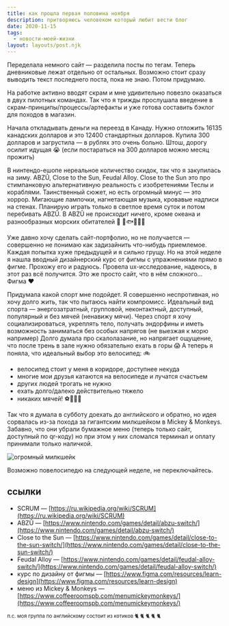```yaml
---
title: как прошла первая половина ноября
description: притворяюсь человеком который любит вести блог
date: 2020-11-15
tags:
  - новости-моей-жизни
layout: layouts/post.njk
---
```


Переделала немного сайт — разделила посты по тегам. Теперь дневниковые лежат отдельно от остальных. Возможно стоит сразу выводить текст последнего поста, пока не знаю. Потом придумаю.

На работке активно вводят скрам и мне удивительно повезло оказаться в двух пилотных командах. Так что я трижды прослушала введение в скрам-принципы/процессы/артефакты и уже готова составить бэклог для походов в магазин.

Начала откладывать деньги на переезд в Канаду. Нужно отложить 16135 канадских долларов и это 12400 стандартных долларов. Купила 300 долларов и загрустила — в рублях это очень больно. Штош, дорогу осилит идущая 😭 (если постараться на 300 долларов можно месяц прожить)

В нинтендо-ешопе нереальное количество скидок, так что я закупилась на зиму. ABZÛ, Close to the Sun, Feudal Alloy. 
Close to the Sun это про стимпанковую альтернативную реальность с изобретениями Теслы и кораблями. Таинственный сюжет, но есть огромный минус — это хоррор. Мигающие лампочки, нагнетающая музыка, кровавые надписи на стенах. Планирую играть только в светлое время суток и потом перебивать ABZÛ. В ABZÛ не происходит ничего, кроме океана и разнообразных морских обитателей 🤿 🌊🐟🐠🐡🐙

Уже давно хочу сделать сайт-портфолио, но не получается — совершенно не понимаю как задизайнить что-нибудь приемлемое. Каждая попытка хуже предыдущей и я сильно грущу. Но на этой неделе я нашла вводный дизайнерский курс от фигмы с упражнениями прямо в фигме. Прохожу его и радуюсь. Провела ux-исследование, надеюсь, в этот раз всё получится. 
Это же просто сайт, что в нём сложного... 
Фигма ❤️

Придумала какой спорт мне подойдет. Я совершенно неспротивная, но хочу долго жить, так что пытаюсь найти компромисс. Идеальный вид спорта — энергозатратный, групповой, неконтактный, доступный, популярный и без мячей (ненавижу мячи). Через спорт я хочу социализироваться, укреплять тело, получать эндорфины и иметь возможность заниматься без особых напрягов (не выезжая к морю например)
Долго думала про скалолазание, но напрягает ощущение, что после трень в зале нужно обязательно ехать в горы 😱 
А теперь я поняла, что идеальный выбор это велосипед: 🚲

- велосипед стоит у меня в коридоре, доступнее некуда
- многие мои друзья катаются на велосипеде и лучатся счастьем
- других людей трогать не нужно
- ехать долго/далеко действительно тяжело 
- никаких мячей! ⚽️🏀🏐🎾

Так что я думала в субботу доехать до английского и обратно, но идея сорвалась из-за похода за гигантским милкшейком в Mickey & Monkeys. Забавно, что они убрали бумажное меню (теперь только сайт, доступный по qr-коду) но при этом у них сломался терминал и оплату принимали только наличкой.

![огромный милкшейк](../../img/milkshake.jpg)

Возможно повелосипедю на следующей неделе, не переключайтесь.

## ссылки

- SCRUM — [https://ru.wikipedia.org/wiki/SCRUM](https://ru.wikipedia.org/wiki/SCRUM)
- ABZÛ — [https://www.nintendo.com/games/detail/abzu-switch/](https://www.nintendo.com/games/detail/abzu-switch/)
- Close to the Sun — [https://www.nintendo.com/games/detail/close-to-the-sun-switch/](https://www.nintendo.com/games/detail/close-to-the-sun-switch/)
- Feudal Alloy
 — [https://www.nintendo.com/games/detail/feudal-alloy-switch/](https://www.nintendo.com/games/detail/feudal-alloy-switch/)
- курс по дизайну от фигмы — [https://www.figma.com/resources/learn-design](https://www.figma.com/resources/learn-design)
- меню из Mickey & Monkeys — [https://www.coffeeroomspb.com/menumickeymonkeys/](https://www.coffeeroomspb.com/menumickeymonkeys/)

<small>п.с. моя группа по английскому состоит из котиков 🐈 🐈 🐈 🐈 🐈</small>



